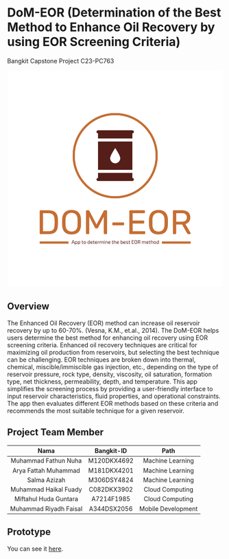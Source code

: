# DoM-EOR (Determination of the Best Method to Enhance Oil Recovery by using EOR Screening Criteria)

Bangkit Capstone Project C23-PC763

![logo app](https://github.com/haikaru2001/DOM-EoR/blob/6450bd6bf1467235300de441a5f20c8764d2a6b5/logo-color.png)

## Overview

The Enhanced Oil Recovery (EOR) method can increase oil reservoir recovery by up to 60-70%. (Vesna, K.M., et.al., 2014). The DoM-EOR helps users determine the best method for enhancing oil recovery using EOR screening criteria. Enhanced oil recovery techniques are critical for maximizing oil production from reservoirs, but selecting the best technique can be challenging. EOR techniques are broken down into thermal, chemical, miscible/immiscible gas injection, etc., depending on the type of reservoir pressure, rock type, density, viscosity, oil saturation, formation type, net thickness, permeability, depth, and temperature. This app simplifies the screening process by providing a user-friendly interface to input reservoir characteristics, fluid properties, and operational constraints. The app then evaluates different EOR methods based on these criteria and recommends the most suitable technique for a given reservoir.

## Project Team Member

|            Nama             | Bangkit-ID  |        Path        |
| :-------------------------: | :--------:  | :----------------: |
|    Muhammad Fathun Nuha     | M120DKX4692 |  Machine Learning  |
|    Arya Fattah Muhammad     | M181DKX4201 |  Machine Learning  |
|         Salma Azizah        | M306DSY4824 |  Machine Learning  |
|    Muhammad Haikal Fuady    | C082DKX3902 |  Cloud Computing   |
|    Miftahul Huda Guntara    | A7214F1985  |  Cloud Computing   |
|    Muhammad Riyadh Faisal   | A344DSX2056 | Mobile Development |

## Prototype
You can see it [here](https://www.figma.com/file/67e17aPPyX0ru2nNwSJ7yU/Untitled?node-id=0-1&t=GtTqp1RhorqyAF8d-0).
